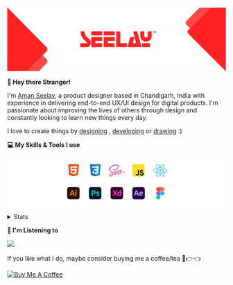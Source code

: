 [![banner](./images/seelay.svg)](https://www.seelay.in)

**👋 Hey there Stranger!**

I'm [Aman Seelay](https://www.seelay.in), a product designer based in Chandigarh, India with experience in delivering end-to-end UX/UI design for digital products. I'm passionate about improving the lives of others through design and constantly looking to learn new things every day.

I love to create things by [designing](https://www.seelay.in/#work) , [developing](https://www.seelay.in/#projects) or [drawing](https://art.seelay.in) :)

**💻 My Skills & Tools I use**

[![banner](./images/skills&tools.svg)](https://www.seelay.in/about)

<details>
  <summary>Stats</summary>

---

<!--START_SECTION:waka-->
![Profile Views](http://img.shields.io/badge/Profile%20Views-6-blue)

**🐱 My GitHub Data** 

> 🏆 12 Contributions in the Year 2023
 > 
> 📦 681.2 kB Used in GitHub's Storage 
 > 
> 💼 Opted to Hire
 > 
> 📜 1 Public Repository 
 > 
> 🔑 41 Private Repositories  
 > 
**I'm a Night 🦉** 

```text
🌞 Morning    140 commits    ████░░░░░░░░░░░░░░░░░░░░░   18.4% 
🌆 Daytime    107 commits    ███░░░░░░░░░░░░░░░░░░░░░░   14.06% 
🌃 Evening    189 commits    ██████░░░░░░░░░░░░░░░░░░░   24.84% 
🌙 Night      325 commits    ██████████░░░░░░░░░░░░░░░   42.71%

```
📅 **I'm Most Productive on Sunday** 

```text
Monday       149 commits    █████░░░░░░░░░░░░░░░░░░░░   19.58% 
Tuesday      116 commits    ███░░░░░░░░░░░░░░░░░░░░░░   15.24% 
Wednesday    82 commits     ██░░░░░░░░░░░░░░░░░░░░░░░   10.78% 
Thursday     90 commits     ███░░░░░░░░░░░░░░░░░░░░░░   11.83% 
Friday       64 commits     ██░░░░░░░░░░░░░░░░░░░░░░░   8.41% 
Saturday     96 commits     ███░░░░░░░░░░░░░░░░░░░░░░   12.61% 
Sunday       164 commits    █████░░░░░░░░░░░░░░░░░░░░   21.55%

```


📊 **This Week I Spent My Time On** 

```text
⌚︎ Time Zone: Asia/Kolkata

💬 Programming Languages: 
No Activity Tracked This Week

🔥 Editors: 
No Activity Tracked This Week

💻 Operating System: 
No Activity Tracked This Week

```

**I Mostly Code in JavaScript** 

```text
JavaScript               30 repos            █████████████████░░░░░░░░   69.77% 
TypeScript               13 repos            ███████░░░░░░░░░░░░░░░░░░   30.23%

```



 Last Updated on 17/01/2023 06:41:34 UTC
<!--END_SECTION:waka-->

---

 </details>

**🎵 I'm Listening to**

<object data="https://now-play.vercel.app/api/generate?uid=7a17a86e-d6b7-43b5-8d9c-1d6dae42a779" >

  <img src="https://now-play.vercel.app/api/generate?uid=7a17a86e-d6b7-43b5-8d9c-1d6dae42a779" />

</object>

If you like what I do, maybe consider buying me a coffee/tea 🥺👉👈

<a href="https://www.buymeacoffee.com/seelay" target="_blank"><img src="https://cdn.buymeacoffee.com/buttons/v2/default-red.png" alt="Buy Me A Coffee" width="150" ></a>
